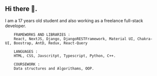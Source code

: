 ## Hi there 👋.

I am a 17 years old student and also working as a freelance full-stack developer.

```
    FRAMEWORKS AND LIBRARIES : 
    React, NextJS, Django, DjangoRESTFramework, Material UI, Chakra-UI, Boostrap, AntD, Redux, React-Query  
    
    LANGUAGES :
    HTML, CSS, Javscritpt, Typescript, Python, C++.
    
    COURSEWORK :
    Data structures and Algorithams, OOP.
    
```
